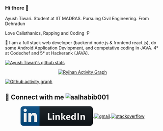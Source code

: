 ### Hi there 👋

Ayush Tiwari. 
Student at IIT MADRAS. 
Pursuing Civil Engineering.
From Dehradun

Love Calisthanics, Rapping and Coding :P

🌱 I am a full stack web developer (backend node.js & frontend react.js), do some Android Application Devlopment, and competative coding in JAVA.
4* at Codechef and 5* at Hackerank (JAVA).

[![Ayush Tiwari's github
stats](https://github-readme-stats.vercel.app/api?username=ayush-tiwari26&count_private=true&theme=highcontrast&include_all_commits=true&show_icons=true)](https://github.com/anuraghazra/github-readme-stats)    

<p align="center">
  <a href="https://github-readme-stats.vercel.app/api/top-langs/?username=ayush-tiwari26&theme=radical&langs_count=6&layout=compact"><img alt="Ryihan Activity Graph" src="https://github-readme-stats.vercel.app/api/top-langs/?username=ryihan&theme=radical&langs_count=6&layout=compact" /></a>
</p>

[![Github activity graph](https://activity-graph.herokuapp.com/graph?username=ayush-tiwari26&theme=react-dark)](https://github.com/ashutosh00710/github-readme-activity-graph)



<h2>🔌 Connect with me <img src="https://komarev.com/ghpvc/?username=ayush-tiwari26&label=Profile%20views&color=0e75b6&style=flat" alt="aalhabib001" /></h2>

<p align="center">
  <a href="https://www.linkedin.com/in/ayush-tiwari-233313203/">
    <img align="center" src="https://github.com/ryihan/ryihan-material/blob/main/Icon/linkedin.svg" alt="linkedin" />
  </a>
  <a href="mailto:ayushtiwari26402@gmail.com">
    <img align="center" src="https://github.com/keikomori/icons-badges/blob/master/badges/Gmail/gmail.svg" alt="gmail" />
  </a>
  <a href="https://stackoverflow.com/users/15311807/ayush-tiwari">
    <img align="center" src="https://github.com/keikomori/icons-badges/blob/master/badges/Stackoverflow/stackoverflow.svg" alt="stackoverflow" />
  </a>
</p>

